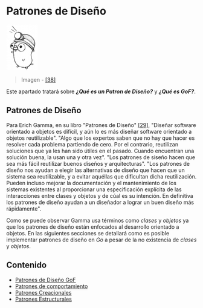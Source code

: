 # Patrones de Diseño

![](/assets/pkg.png)

> Imagen - [\[38\]](/recursos.md)

Este apartado tratará sobre _**¿Qué es un Patron de Diseño?**_ y _**¿Qué es GoF?**_.

## Patrones de Diseño

Para Erich Gamma, en su libro "Patrones de Diseño" [\[29\]](/recursos.md), "Diseñar software orientado a objetos es difícil, y aún lo es más diseñar software orientado a objetos reutilizable". "Algo que los expertos saben que no hay que hacer es resolver cada problema partiendo de cero. Por el contrario, reutilizan soluciones que ya les han sido útiles en el pasado. Cuando encuentran una solución buena, la usan una y otra vez". "Los patrones de siseño hacen que sea más fácil reutilizar buenos diseños y arquitecturas". "Los patrones de diseño nos ayudan a elegir las alternativas de diseño que hacen que un sistema sea reutilizable, y a evitar aquéllas que dificultan dicha reutilización. Pueden incluso mejorar la documentación y el mantenimiento de los sistemas existentes al proporcionar una especificación explícita de las interacciones entre clases y objetos y de cúal es su intención. En definitiva los patrones de diseño ayudan a un diseñador a lograr un buen diseño más rápidamente".

Como se puede observar Gamma usa términos como _clases_ y _objetos_ ya que los patrones de diseño están enfocados al desarrollo orientado a objetos. En las siguientes secciones se detallará como es posible implementar patrones de diseño en _Go_ a pesar de la no existencia de _clases_ y _objetos_.

## Contenido

* [Patrones de Diseño GoF](gof.md)
* [Patrones de comportamiento](comportamiento/README.md)
* [Patrones Creacionales](creacionales/README.md)
* [Patrones Estructurales](estructurales/README.md)
